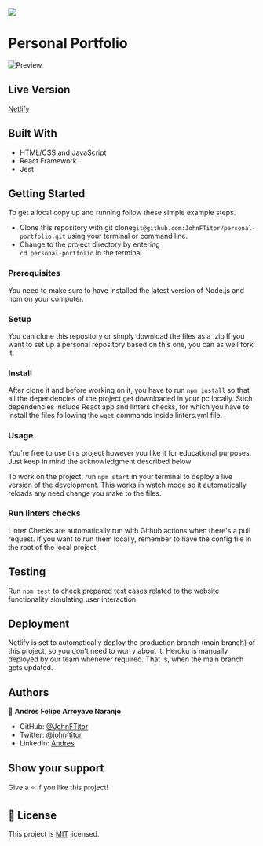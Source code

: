 ![](https://img.shields.io/static/v1?label=BY&message=JohnFTitor&color=blue)

# Personal Portfolio

> 

![Preview]()


## Live Version 

[Netlify]()

## Built With

- HTML/CSS and JavaScript
- React Framework
- Jest

## Getting Started

To get a local copy up and running follow these simple example steps.

- Clone this repository with git clone```git@github.com:JohnFTitor/personal-portfolio.git``` using your terminal or command line.
- Change to the project directory by entering : <br>
```cd personal-portfolio``` in the terminal

### Prerequisites

You need to make sure to have installed the latest version of Node.js and npm on your computer.

### Setup

You can clone this repository or simply download the files as a .zip
If you want to set up a personal repository based on this one, you can as well fork it.

### Install

After clone it and before working on it, you have to run ```npm install``` so that all the dependencies of the project get downloaded in your pc locally.
Such dependencies include React app and linters checks, for which you have to install the files following the ```wget``` commands inside linters.yml file.   
   
### Usage

You're free to use this project however you like it for educational purposes. Just keep in mind the acknowledgment described below

To work on the project, run ```npm start``` in your terminal to deploy a live version of the development. This works in watch mode so it automatically reloads any need change you make to the files. 

### Run linters checks

Linter Checks are automatically run with Github actions when there's a pull request. If you want to run them locally, remember to have the config file in the root of the local project.

## Testing

Run ```npm test``` to check prepared test cases related to the website functionality simulating user interaction.

## Deployment

Netlify is set to automatically deploy the production branch (main branch) of this project, so you don't need to worry about it.
Heroku is manually deployed by our team whenever required. That is, when the main branch gets updated.

## Authors

👤 **Andrés Felipe Arroyave Naranjo**

- GitHub: [@JohnFTitor](https://github.com/JohnFTitor)
- Twitter: [@johnftitor](https://twitter.com/johnftitor)
- LinkedIn: [Andres](https://www.linkedin.com/in/andresarroyavenaranjo/?locale=en_US)

## Show your support

Give a ⭐️ if you like this project!

## 📝 License

This project is [MIT](./MIT.md) licensed.
